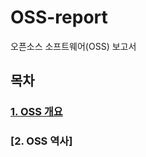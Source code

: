 # OSS-report
오픈소스 소프트웨어(OSS) 보고서

## 목차
### [1. OSS 개요](https://github.com/oneteam123nkj/OSS-report/blob/main/OSS%20%EA%B0%9C%EC%9A%94.md)
### [2. OSS 역사]
